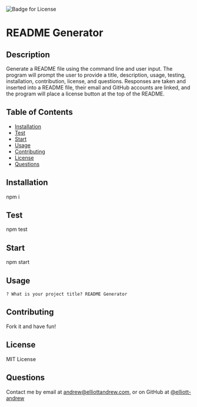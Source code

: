 
  
  ![Badge for License](https://img.shields.io/badge/License-MIT%20License-green)

  # README Generator
  ## Description
  Generate a README file using the command line and user input. The program will prompt the user to provide a title, description, usage, testing, installation, contribution, license, and questions. Responses are taken and inserted into a README file, their email and GitHub accounts are linked, and the program will place a license button at the top of the README.

  ## Table of Contents
  - [Installation](#Installation)
  - [Test](#Test)
  - [Start](#Start)
  - [Usage](#Usage)
  - [Contributing](#Contributing)
  - [License](#License)
  - [Questions](#Questions)

  ## Installation
  npm i

  ## Test
 npm test

  ## Start
  npm start

  ## Usage
  `? What is your project title? README Generator`

  ## Contributing
  Fork it and have fun!

  ## License
  MIT License

  ## Questions
  Contact me by email at andrew@elliottandrew.com, or on GitHub at [@elliott-andrew](https://www.github.com/elliott-andrew)

